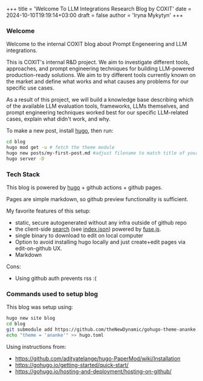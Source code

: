+++
title = 'Welcome To LLM Integrations Research Blog by COXIT'
date = 2024-10-10T19:19:14+03:00
draft = false
author = 'Iryna Mykytyn'
+++

### Welcome 
Welcome to the internal COXIT blog about Prompt Engeneering and LLM integrations.

This is COXIT's internal R&D project. We aim to investigate different tools, approaches, and prompt engineering techniques for building LLM-powered production-ready solutions. We aim to try different tools currently known on the market and define what works and what causes any problems for our specific use cases.

As a result of this project, we will build a knowledge base describing which of the available LLM evaluation tools, frameworks, LLMs themselves, and prompt engineering techniques worked best for our specific LLM-related cases, explain what didn't work, and why.


To make a new post, install [hugo](https://gohugo.io/getting-started/installing/), then run:
```bash
cd blog
hugo mod get -u # fetch the theme module
hugo new posts/my-first-post.md #adjust filename to match title of your post
hugo server -D
```

### Tech Stack

This blog is powered by [hugo](https://gohugo.io/) + github actions + github pages. 

Pages are simple markdown, so github preview functionality is sufficient.

My favorite features of this setup:
- static, secure autogenerated without any infra outside of github repo
- the client-side [search](/search/) (see [index.json](/index.json)) powered by [fuse.js](https://www.fusejs.io/).
- single binary to download to edit on local computer
- Option to avoid installing hugo locally and just create+edit pages via edit-on-github UX.
- Markdown

Cons:
- Using github auth prevents rss :(

### Commands used to setup blog

This blog was setup using:
```bash
hugo new site blog
cd blog
git submodule add https://github.com/theNewDynamic/gohugo-theme-ananke.git themes/ananke
echo "theme = 'ananke'" >> hugo.toml
```
Using instructions from:
- https://github.com/adityatelange/hugo-PaperMod/wiki/Installation
- https://gohugo.io/getting-started/quick-start/
- https://gohugo.io/hosting-and-deployment/hosting-on-github/
